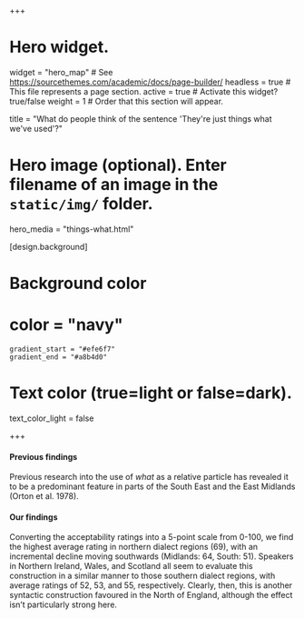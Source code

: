 +++
# Hero widget.
widget = "hero_map"  # See https://sourcethemes.com/academic/docs/page-builder/
headless = true  # This file represents a page section.
active = true  # Activate this widget? true/false
weight = 1  # Order that this section will appear.

title = "What do people think of the sentence 'They're just things what we've used'?"

# Hero image (optional). Enter filename of an image in the `static/img/` folder.
hero_media = "things-what.html"

[design.background]

  # Background color
  # color = "navy"
    gradient_start = "#efe6f7"
    gradient_end = "#a8b4d0"
   
  # Text color (true=light or false=dark).
  text_color_light = false

+++

#### Previous findings
Previous research into the use of _what_ as a relative particle has revealed it to be a predominant feature in parts of the South East and the East Midlands (Orton et al. 1978).

#### Our findings
Converting the acceptability ratings into a 5-point scale from 0-100, we find the highest average rating in northern dialect regions (69), with an incremental decline moving southwards (Midlands: 64, South: 51). Speakers in Northern Ireland, Wales, and Scotland all seem to evaluate this construction in a similar manner to those southern dialect regions, with average ratings of 52, 53, and 55, respectively. Clearly, then, this is another syntactic construction favoured in the North of England, although the effect isn’t particularly strong here.